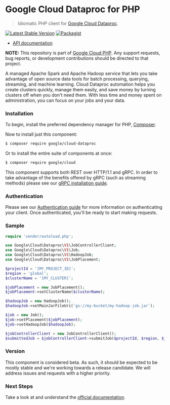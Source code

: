 # Google Cloud Dataproc for PHP

> Idiomatic PHP client for [Google Cloud Dataproc](https://cloud.google.com/dataproc/).

[![Latest Stable Version](https://poser.pugx.org/google/cloud-bigtable/v/stable)](https://packagist.org/packages/google/cloud-bigtable) [![Packagist](https://img.shields.io/packagist/dm/google/cloud-bigtable.svg)](https://packagist.org/packages/google/cloud-bigtable)

* [API documentation](http://googleapis.github.io/google-cloud-php/#/docs/cloud-dataproc/latest)

**NOTE:** This repository is part of [Google Cloud PHP](https://github.com/googleapis/google-cloud-php). Any
support requests, bug reports, or development contributions should be directed to
that project.

A managed Apache Spark and Apache Hadoop service that lets you take advantage of open source data tools for batch
processing, querying, streaming, and machine learning. Cloud Dataproc automation helps you create clusters quickly,
manage them easily, and save money by turning clusters off when you don't need them. With less time and money spent on
administration, you can focus on your jobs and your data.

### Installation

To begin, install the preferred dependency manager for PHP, [Composer](https://getcomposer.org/).

Now to install just this component:

```sh
$ composer require google/cloud-dataproc
```

Or to install the entire suite of components at once:

```sh
$ composer require google/cloud
```

This component supports both REST over HTTP/1.1 and gRPC. In order to take advantage of the benefits offered by gRPC (such as streaming methods)
please see our [gRPC installation guide](https://cloud.google.com/php/grpc).

### Authentication

Please see our [Authentication guide](https://github.com/googleapis/google-cloud-php/blob/master/AUTHENTICATION.md) for more information
on authenticating your client. Once authenticated, you'll be ready to start making requests.

### Sample

```php
require 'vendor/autoload.php';

use Google\Cloud\Dataproc\V1\JobControllerClient;
use Google\Cloud\Dataproc\V1\Job;
use Google\Cloud\Dataproc\V1\HadoopJob;
use Google\Cloud\Dataproc\V1\JobPlacement;

$projectId = '[MY_PROJECT_ID]';
$region = 'global';
$clusterName = '[MY_CLUSTER]';

$jobPlacement = new JobPlacement();
$jobPlacement->setClusterName($clusterName);

$hadoopJob = new HadoopJob();
$hadoopJob->setMainJarFileUri('gs://my-bucket/my-hadoop-job.jar');

$job = new Job();
$job->setPlacement($jobPlacement);
$job->setHadoopJob($hadoopJob);

$jobControllerClient = new JobControllerClient();
$submittedJob = $jobControllerClient->submitJob($projectId, $region, $job);
```

### Version

This component is considered beta. As such, it should be expected to be mostly
stable and we're working towards a release candidate. We will address issues
and requests with a higher priority.

### Next Steps

Take a look at and understand the [official documentation](https://cloud.google.com/dataproc/docs).
